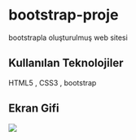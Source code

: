 <h1>bootstrap-proje</h1>

bootstrapla oluşturulmuş web sitesi

<h2>Kullanılan Teknolojiler</h2>

HTML5 , CSS3  ,  bootstrap

<h2>Ekran Gifi</h2>

![](ekran.gif)
